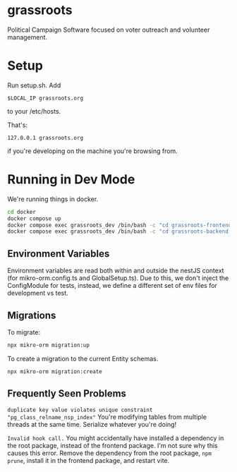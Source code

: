 # grassroots

Political Campaign Software focused on voter outreach and volunteer management.

# Setup

Run setup.sh.
Add

```
$LOCAL_IP grassroots.org
```

to your /etc/hosts.

That's:

```
127.0.0.1 grassroots.org
```

if you're developing on the machine you're browsing from.

# Running in Dev Mode

We're running things in docker.

```sh
cd docker
docker compose up
docker compose exec grassroots_dev /bin/bash -c "cd grassroots-frontend && npm run dev" # Frontend
docker compose exec grassroots_dev /bin/bash -c "cd grassroots-backend && npm run start:dev" # Backend
```

## Environment Variables

Environment variables are read both within and outside the nestJS context (for mikro-orm.config.ts and GlobalSetup.ts). Due to this, we don't inject the ConfigModule for tests, instead, we define a different set of env files for development vs test.

## Migrations

To migrate:

```sh
npx mikro-orm migration:up
```

To create a migration to the current Entity schemas.

```sh
npx mikro-orm migration:create
```

## Frequently Seen Problems

`duplicate key value violates unique constraint "pg_class_relname_nsp_index"`
You're modifying tables from multiple threads at the same time. Serialize whatever you're doing!

`Invalid hook call.`
You might accidentally have installed a dependency in the root package, instead of the frontend package. I'm not sure why this causes this error. Remove the dependency from the root package, `npm prune`, install it in the frontend package, and restart vite.
